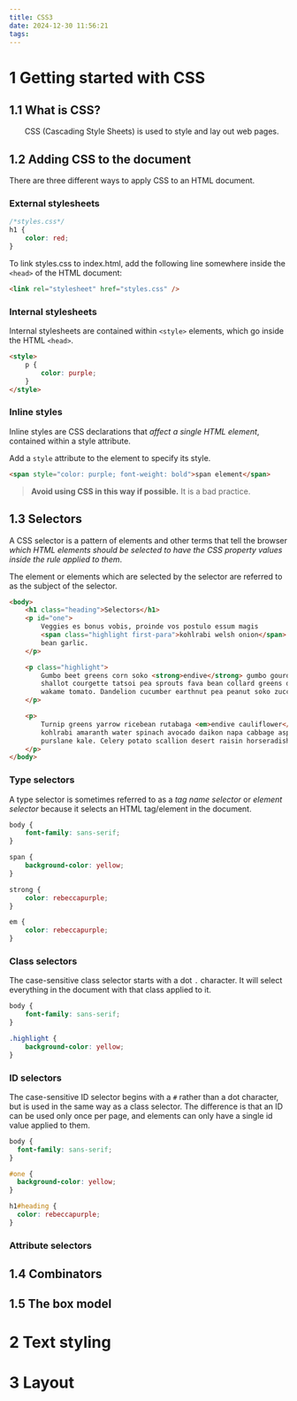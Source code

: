 ```yaml
---
title: CSS3
date: 2024-12-30 11:56:21
tags:
---
```


# 1 Getting started with CSS

## 1.1 What is CSS?

&emsp;&emsp;CSS (Cascading Style Sheets) is used to style and lay out web pages.

## 1.2 Adding CSS to the document

There are three different ways to apply CSS to an HTML document.

### External stylesheets

```css
/*styles.css*/
h1 {
    color: red;
}
```

To link styles.css to index.html, add the following line somewhere inside the `<head>` of the HTML document:

```html
<link rel="stylesheet" href="styles.css" />
```

### Internal stylesheets

Internal stylesheets are contained within `<style>` elements, which go inside the HTML `<head>`.

```html
<style>
    p {
        color: purple;
    }
</style>
```

### Inline styles

Inline styles are CSS declarations that *affect a single HTML element*, contained within a style attribute.

Add a `style` attribute to the element to specify its style.

```html
<span style="color: purple; font-weight: bold">span element</span>
```

> **Avoid using CSS in this way if possible.** It is a bad practice.

## 1.3 Selectors

A CSS selector is a pattern of elements and other terms that tell the browser *which HTML elements should be selected to have the CSS property values inside the rule applied to them*.

The element or elements which are selected by the selector are referred to as the subject of the selector.

```html
<body>
    <h1 class="heading">Selectors</h1>
    <p id="one">
        Veggies es bonus vobis, proinde vos postulo essum magis
        <span class="highlight first-para">kohlrabi welsh onion</span> daikon amaranth tatsoi tomatillo melon azuki
        bean garlic.
    </p>

    <p class="highlight">
        Gumbo beet greens corn soko <strong>endive</strong> gumbo gourd. Parsley
        shallot courgette tatsoi pea sprouts fava bean collard greens dandelion okra
        wakame tomato. Dandelion cucumber earthnut pea peanut soko zucchini.
    </p>

    <p>
        Turnip greens yarrow ricebean rutabaga <em>endive cauliflower</em> sea lettuce
        kohlrabi amaranth water spinach avocado daikon napa cabbage asparagus winter
        purslane kale. Celery potato scallion desert raisin horseradish spinach
    </p>
</body>
```

### Type selectors

A type selector is sometimes referred to as a *tag name selector* or *element selector* because it selects an HTML tag/element in the document.

```css
body {
    font-family: sans-serif;
}

span {
    background-color: yellow;
}

strong {
    color: rebeccapurple;
}

em {
    color: rebeccapurple;
}
```

### Class selectors

The case-sensitive class selector starts with a dot `.` character. It will select everything in the document with that class applied to it.

```css
body {
    font-family: sans-serif;
}

.highlight {
    background-color: yellow;
}
```

### ID selectors

The case-sensitive ID selector begins with a `#` rather than a dot character, but is used in the same way as a class selector. The difference is that an ID can be used only once per page, and elements can only have a single id value applied to them.

```css
body {
  font-family: sans-serif;
}

#one {
  background-color: yellow;
}

h1#heading {
  color: rebeccapurple;
}
```

### Attribute selectors

## 1.4 Combinators

## 1.5 The box model

# 2 Text styling

# 3 Layout

